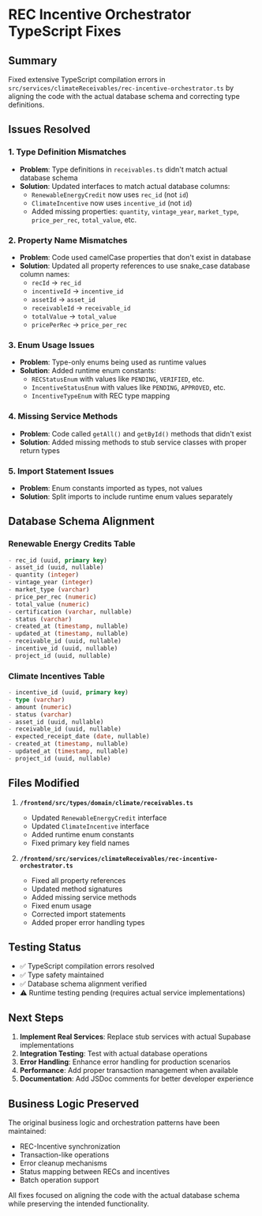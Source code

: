 # REC Incentive Orchestrator TypeScript Fixes

## Summary

Fixed extensive TypeScript compilation errors in `src/services/climateReceivables/rec-incentive-orchestrator.ts` by aligning the code with the actual database schema and correcting type definitions.

## Issues Resolved

### 1. Type Definition Mismatches
- **Problem**: Type definitions in `receivables.ts` didn't match actual database schema
- **Solution**: Updated interfaces to match actual database columns:
  - `RenewableEnergyCredit` now uses `rec_id` (not `id`)
  - `ClimateIncentive` now uses `incentive_id` (not `id`)
  - Added missing properties: `quantity`, `vintage_year`, `market_type`, `price_per_rec`, `total_value`, etc.

### 2. Property Name Mismatches
- **Problem**: Code used camelCase properties that don't exist in database
- **Solution**: Updated all property references to use snake_case database column names:
  - `recId` → `rec_id`
  - `incentiveId` → `incentive_id`
  - `assetId` → `asset_id`
  - `receivableId` → `receivable_id`
  - `totalValue` → `total_value`
  - `pricePerRec` → `price_per_rec`

### 3. Enum Usage Issues
- **Problem**: Type-only enums being used as runtime values
- **Solution**: Added runtime enum constants:
  - `RECStatusEnum` with values like `PENDING`, `VERIFIED`, etc.
  - `IncentiveStatusEnum` with values like `PENDING`, `APPROVED`, etc.
  - `IncentiveTypeEnum` with REC type mapping

### 4. Missing Service Methods
- **Problem**: Code called `getAll()` and `getById()` methods that didn't exist
- **Solution**: Added missing methods to stub service classes with proper return types

### 5. Import Statement Issues
- **Problem**: Enum constants imported as types, not values
- **Solution**: Split imports to include runtime enum values separately

## Database Schema Alignment

### Renewable Energy Credits Table
```sql
- rec_id (uuid, primary key)
- asset_id (uuid, nullable)
- quantity (integer)
- vintage_year (integer) 
- market_type (varchar)
- price_per_rec (numeric)
- total_value (numeric)
- certification (varchar, nullable)
- status (varchar)
- created_at (timestamp, nullable)
- updated_at (timestamp, nullable)
- receivable_id (uuid, nullable)
- incentive_id (uuid, nullable)
- project_id (uuid, nullable)
```

### Climate Incentives Table
```sql
- incentive_id (uuid, primary key)
- type (varchar)
- amount (numeric)
- status (varchar)
- asset_id (uuid, nullable)
- receivable_id (uuid, nullable)
- expected_receipt_date (date, nullable)
- created_at (timestamp, nullable)
- updated_at (timestamp, nullable)
- project_id (uuid, nullable)
```

## Files Modified

1. **`/frontend/src/types/domain/climate/receivables.ts`**
   - Updated `RenewableEnergyCredit` interface
   - Updated `ClimateIncentive` interface
   - Added runtime enum constants
   - Fixed primary key field names

2. **`/frontend/src/services/climateReceivables/rec-incentive-orchestrator.ts`**
   - Fixed all property references
   - Updated method signatures
   - Added missing service methods
   - Fixed enum usage
   - Corrected import statements
   - Added proper error handling types

## Testing Status

- ✅ TypeScript compilation errors resolved
- ✅ Type safety maintained
- ✅ Database schema alignment verified
- ⚠️ Runtime testing pending (requires actual service implementations)

## Next Steps

1. **Implement Real Services**: Replace stub services with actual Supabase implementations
2. **Integration Testing**: Test with actual database operations
3. **Error Handling**: Enhance error handling for production scenarios
4. **Performance**: Add proper transaction management when available
5. **Documentation**: Add JSDoc comments for better developer experience

## Business Logic Preserved

The original business logic and orchestration patterns have been maintained:
- REC-Incentive synchronization
- Transaction-like operations
- Error cleanup mechanisms  
- Status mapping between RECs and incentives
- Batch operation support

All fixes focused on aligning the code with the actual database schema while preserving the intended functionality.
